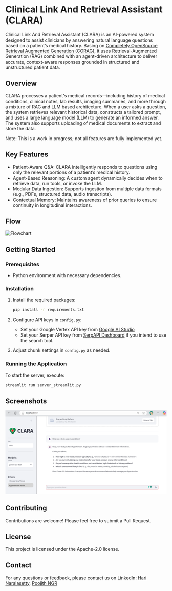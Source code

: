 # Clinical Link And Retrieval Assistant (CLARA)

Clinical Link And Retrieval Assistant (CLARA) is an AI-powered system designed to assist clinicians by answering natural language questions based on a patient’s medical history. Basing on [Completely OpenSource Retrieval Augmented Generation (CORAG)](https://github.com/harinaralasetty/CORAG), it uses Retrieval-Augmented Generation (RAG) combined with an agent-driven architecture to deliver accurate, context-aware responses grounded in structured and unstructured patient data. 

## Overview
CLARA processes a patient's medical records—including history of medical conditions, clinical notes, lab results, imaging summaries, and more through a mixture of RAG and LLM based architecture. When a user asks a question, the system retrieves relevant historical data, constructs a tailored prompt, and uses a large language model (LLM) to generate an informed answer. The system also supports uploading of medical documents to extract and store the data. 

Note: This is a work in progress; not all features are fully implemented yet.

## Key Features
- Patient-Aware Q&A: CLARA intelligently responds to questions using only the relevant portions of a patient’s medical history.
- Agent-Based Reasoning: A custom agent dynamically decides when to retrieve data, run tools, or invoke the LLM.
- Modular Data Ingestion: Supports ingestion from multiple data formats (e.g., PDFs, structured data, audio transcripts).
- Contextual Memory: Maintains awareness of prior queries to ensure continuity in longitudinal interactions.

## Flow

![Flowchart](https://github.com/harinaralasetty/Retrieval_Augmented_Generation/blob/main/Flowchart.png)

## Getting Started

### Prerequisites

- Python environment with necessary dependencies.

### Installation

1. Install the required packages:
   ```bash
   pip install -r requirements.txt
   ```

2. Configure API keys in `config.py`:
   - Set your Google Vertex API key from [Google AI Studio](https://aistudio.google.com/)
   - Set your Serper API key from [SerpAPI Dashboard](https://serpapi.com/dashboard) if you intend to use the search tool.

3. Adjust chunk settings in `config.py` as needed.

### Running the Application

To start the server, execute:

```bash
streamlit run server_streamlit.py
```

## Screenshots

![Screenshot](https://github.com/harinaralasetty/CLARA/blob/main/Clara_screenshot.png)

## Contributing

Contributions are welcome! Please feel free to submit a Pull Request.

## License

This project is licensed under the Apache-2.0 license.

## Contact

For any questions or feedback, please contact us on LinkedIn: [Hari Naralasetty](https://www.linkedin.com/in/hnaralasetty/), [Poojith NGR](https://www.linkedin.com/in/poojith-ngr/)
